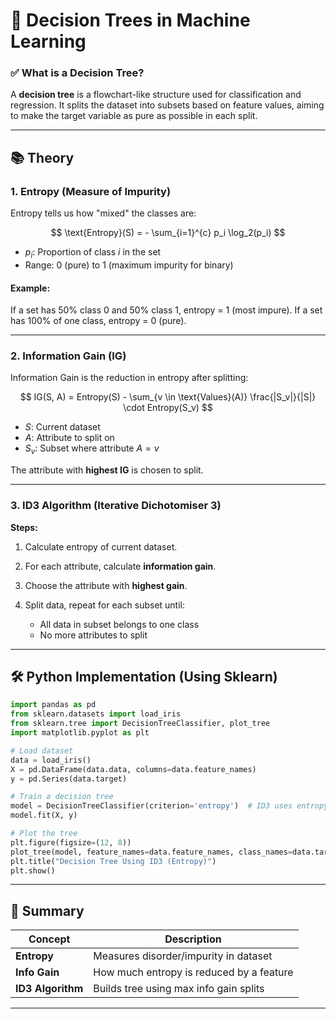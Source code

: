 # 🌳 Decision Trees in Machine Learning

### ✅ What is a Decision Tree?

A **decision tree** is a flowchart-like structure used for classification and regression. It splits the dataset into subsets based on feature values, aiming to make the target variable as pure as possible in each split.

---

## 📚 Theory

### 1. **Entropy (Measure of Impurity)**

Entropy tells us how "mixed" the classes are:

$$
\text{Entropy}(S) = - \sum_{i=1}^{c} p_i \log_2(p_i)
$$

* $p_i$: Proportion of class $i$ in the set
* Range: 0 (pure) to 1 (maximum impurity for binary)

#### Example:

If a set has 50% class 0 and 50% class 1, entropy = 1 (most impure).
If a set has 100% of one class, entropy = 0 (pure).

---

### 2. **Information Gain (IG)**

Information Gain is the reduction in entropy after splitting: 

$$
IG(S, A) = Entropy(S) - \sum_{v \in \text{Values}(A)} \frac{|S_v|}{|S|} \cdot Entropy(S_v)
$$

* $S$: Current dataset
* $A$: Attribute to split on
* $S_v$: Subset where attribute $A = v$

The attribute with **highest IG** is chosen to split.

---

### 3. **ID3 Algorithm (Iterative Dichotomiser 3)**

**Steps:**

1. Calculate entropy of current dataset.
2. For each attribute, calculate **information gain**.
3. Choose the attribute with **highest gain**.
4. Split data, repeat for each subset until:

   * All data in subset belongs to one class
   * No more attributes to split

---

## 🛠️ Python Implementation (Using Sklearn)

```python
import pandas as pd
from sklearn.datasets import load_iris
from sklearn.tree import DecisionTreeClassifier, plot_tree
import matplotlib.pyplot as plt

# Load dataset
data = load_iris()
X = pd.DataFrame(data.data, columns=data.feature_names)
y = pd.Series(data.target)

# Train a decision tree
model = DecisionTreeClassifier(criterion='entropy')  # ID3 uses entropy
model.fit(X, y)

# Plot the tree
plt.figure(figsize=(12, 8))
plot_tree(model, feature_names=data.feature_names, class_names=data.target_names, filled=True)
plt.title("Decision Tree Using ID3 (Entropy)")
plt.show()
```

---

## 📌 Summary

| Concept           | Description                              |
| ----------------- | ---------------------------------------- |
| **Entropy**       | Measures disorder/impurity in dataset    |
| **Info Gain**     | How much entropy is reduced by a feature |
| **ID3 Algorithm** | Builds tree using max info gain splits   |

---